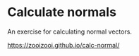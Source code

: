 # Calculate normals

An exercise for calculating normal vectors.

https://zooizooi.github.io/calc-normal/